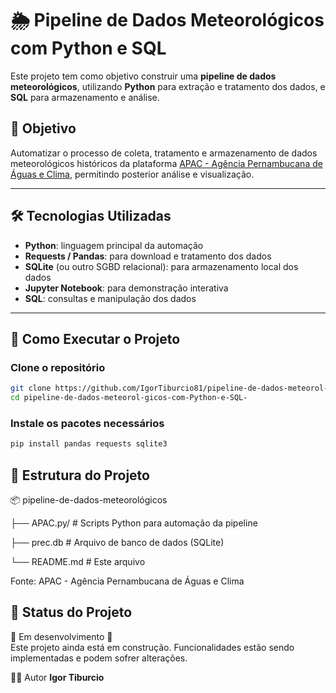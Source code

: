 # 🌦️ Pipeline de Dados Meteorológicos com Python e SQL

Este projeto tem como objetivo construir uma **pipeline de dados meteorológicos**, utilizando **Python** para extração e tratamento dos dados, e **SQL** para armazenamento e análise.

## 📌 Objetivo

Automatizar o processo de coleta, tratamento e armazenamento de dados meteorológicos históricos da plataforma [APAC - Agência Pernambucana de Águas e Clima](http://dados.apac.pe.gov.br:41120/cemaden/), permitindo posterior análise e visualização.

---

## 🛠️ Tecnologias Utilizadas

- **Python**: linguagem principal da automação
- **Requests / Pandas**: para download e tratamento dos dados
- **SQLite** (ou outro SGBD relacional): para armazenamento local dos dados
- **Jupyter Notebook**: para demonstração interativa
- **SQL**: consultas e manipulação dos dados

---

## 🚀 Como Executar o Projeto

### Clone o repositório
```bash
git clone https://github.com/IgorTiburcio81/pipeline-de-dados-meteorol-gicos-com-Python-e-SQL-.git
cd pipeline-de-dados-meteorol-gicos-com-Python-e-SQL-
```
### Instale os pacotes necessários
```bash
pip install pandas requests sqlite3
```
## 📁 Estrutura do Projeto
📦 pipeline-de-dados-meteorológicos

├── APAC.py/                 # Scripts Python para automação da pipeline

├── prec.db                  # Arquivo de banco de dados (SQLite)

└── README.md                # Este arquivo

Fonte: APAC - Agência Pernambucana de Águas e Clima

## 📌 Status do Projeto

🚧 Em desenvolvimento 🚧  
Este projeto ainda está em construção. Funcionalidades estão sendo implementadas e podem sofrer alterações.

🙋‍♂️ Autor
 **Igor Tiburcio**